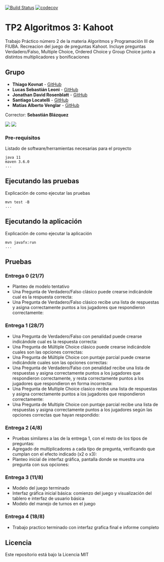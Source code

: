 [![Build Status](https://travis-ci.org/thiagokovnat/Kahoot-TP2.svg?branch=master)](https://travis-ci.org/thiagokovnat/Kahoot-TP2.svg?branch=master)
[![codecov](https://codecov.io/gh/thiagokovnat/Kahoot-TP2/branch/master/graph/badge.svg)](https://codecov.io/gh/thiagokovnat/Kahoot-TP2)
<br />

# TP2 Algoritmos 3: Kahoot

Trabajo Práctico número 2 de la materia Algoritmos y Programación III de FIUBA. Recreacion del juego de preguntas Kahoot. Incluye preguntas Verdadero/Falso, Multiple Choice, Ordered Choice y Group Choice junto a distintos multiplicadores y bonificaciones

## Grupo 

* **Thiago Kovnat** - [GitHub](https://github.com/thiagokovnat)
* **Lucas Sebastián Leoni** - [GitHub](https://github.com/lucassleoni)
* **Jonathan David Rosenblatt** - [GitHub](https://github.com/jonathan-r0)
* **Santiago Locatelli** - [GitHub](https://github.com/santiagolocatelli)
* **Matías Alberto Venglar** - [GitHub](https://github.com/matias-av)

Corrector: **Sebastián Blázquez**

<img src="https://github.com/thiagokovnat/Kahoot-TP2/blob/master/screenshots/mainScreen.png?raw=true">


<img src="https://github.com/thiagokovnat/Kahoot-TP2/blob/master/screenshots/pregunta.png?raw=true">


### Pre-requisitos

Listado de software/herramientas necesarias para el proyecto

```
java 11
maven 3.6.0
...
```

## Ejecutando las pruebas

Explicación de como ejecutar las pruebas

```
mvn test -B
...
```

## Ejecutando la aplicación

Explicación de como ejecutar la aplicación

```
mvn javafx:run
...
```

## Pruebas

### Entrega 0 (21/7)

- Planteo de modelo tentativo
- Una Pregunta de Verdadero/Falso clásico puede crearse indicándole cual es la respuesta correcta: 
- Una Pregunta de Verdadero/Falso clásico recibe una lista de respuestas y asigna correctamente puntos a los jugadores que respondieron correctamente:

### Entrega 1 (28/7)

- Una Pregunta de Verdadero/Falso con penalidad puede crearse indicándole cual es la respuesta correcta:
- Una Pregunta de Múltiple Choice clásico puede crearse indicándole cuales son las opciones correctas:
- Una Pregunta de Múltiple Choice con puntaje parcial puede crearse indicándole cuales son las opciones correctas:
- Una Pregunta de Verdadero/Falso con penalidad recibe una lista de respuestas y asigna correctamente puntos a los jugadores que respondieron correctamente, y resta correctamente puntos a los jugadores que respondieron en forma incorrecta:
- Una Pregunta de Multiple Choice clasico recibe una lista de respuestas y asigna correctamente puntos a los jugadores que respondieron correctamente:
- Una Pregunta de Multiple Choice con puntaje parcial recibe una lista de respuestas y asigna correctamente puntos a los jugadores según las opciones correctas que hayan respondido:

### Entrega 2 (4/8)

- Pruebas similares a las de la entrega 1, con el resto de los tipos de preguntas:
- Agregado de multiplicadores a cada tipo de pregunta, verificando que cumplan con el efecto indicado (x2 o x3):
- Planteo inicial de interfaz gráfica, pantalla donde se muestra una pregunta con sus opciones:

### Entrega 3 (11/8)

- Modelo del juego terminado
- Interfaz gráfica inicial básica: comienzo del juego y visualización del tablero e interfaz de usuario básica
- Modelo del manejo de turnos en el juego

### Entrega 4 (18/8)

- Trabajo practico terminado con interfaz grafica final e informe completo

## Licencia

Este repositorio está bajo la Licencia MIT

